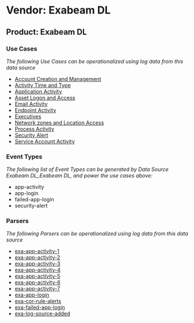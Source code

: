 Vendor: Exabeam DL
==================
Product: Exabeam DL
-------------------

### Use Cases

_The following Use Cases can be operationalized using log data from this data source_

* [Account Creation and Management](usecase_account_creation_and_management.md)
* [Activity Time  and Type](usecase_activity_time__and_type.md)
* [Application Activity](usecase_application_activity.md)
* [Asset Logon and Access](usecase_asset_logon_and_access.md)
* [Email Activity](usecase_email_activity.md)
* [Endpoint Activity](usecase_endpoint_activity.md)
* [Executives](usecase_executives.md)
* [Network zones and Location Access](usecase_network_zones_and_location_access.md)
* [Process Activity](usecase_process_activity.md)
* [Security Alert](usecase_security_alert.md)
* [Service Account Activity](usecase_service_account_activity.md)


### Event Types

_The following list of Event Types can be generated by Data Source Exabeam DL_Exabeam DL, and power the use cases above:_

- app-activity
- app-login
- failed-app-login
- security-alert


### Parsers

_The following Parsers can be operationalized using log data from this data source_

* [exa-app-activity-1](parserContent_exa-app-activity-1.md)
* [exa-app-activity-2](parserContent_exa-app-activity-2.md)
* [exa-app-activity-3](parserContent_exa-app-activity-3.md)
* [exa-app-activity-4](parserContent_exa-app-activity-4.md)
* [exa-app-activity-5](parserContent_exa-app-activity-5.md)
* [exa-app-activity-6](parserContent_exa-app-activity-6.md)
* [exa-app-activity-7](parserContent_exa-app-activity-7.md)
* [exa-app-login](parserContent_exa-app-login.md)
* [exa-cor-rule-alerts](parserContent_exa-cor-rule-alerts.md)
* [exa-failed-app-login](parserContent_exa-failed-app-login.md)
* [exa-log-source-added](parserContent_exa-log-source-added.md)
